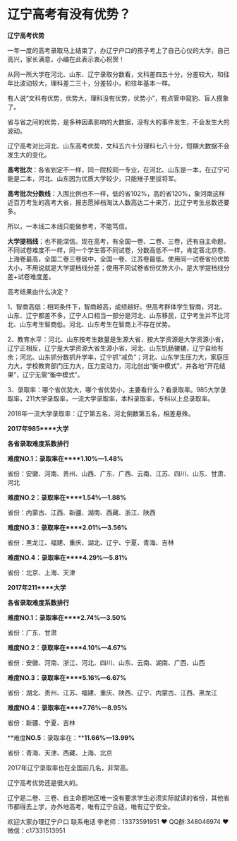# 辽宁高考有没有优势？




**辽宁高考优势**

 

一年一度的高考录取马上结束了，办辽宁户口的孩子考上了自己心仪的大学，自己高兴，家长满意，小编在此表示衷心祝贺！

从同一所大学在河北、山东、辽宁录取分数看，文科差四五十分，分差较大，和往年比波动较大，理科差二三十，分差较小，和往年基本一样。

有人说“文科有优势，优势大，理科没有优势，优势小”，有点管中窥豹、盲人摸象了。

省与省之间的优势，是多种因素影响的大数据，没有大的事件发生，不会发生大的波动。

辽宁高考对比河北、山东高考优势，文科五六十分理科七八十分，短期大数据不会发生大的变化。

**高考批次**：各省划定不一样，同一院校同一专业，在河北、山东是一本，在辽宁可能是二本，河北、山东因为优质大学较少，只能矬子里拔将军。

**高考批次分数线**：入围比例也不一样，低的省102%，高的省120%，象河南这样近百万考生的高考大省，报志愿掉档淘汰人数高达二十来万，比辽宁考生总数还要多。

所以，一本线二本线只能做参考，不能笃信。

**大学提档线**：也不能深信。现在高考，有全国一卷、二卷、三卷，还有自主命题，不同试卷难度不一样，同一个学生答不同试卷，分数高低不一样，肯定答北京卷、上海卷最高，全国二卷三卷居中，全国一卷、江苏卷最低。使用同一试卷省份优势大小，不用说就是大学提档线分差；使用不同试卷省份优势大小，是大学提档线分差+试卷难度差。

高考结果由什么决定？

1、智商高低：相同条件下，智商越高，成绩越好。但高考群体学生智商，河北、山东、辽宁都差不多，辽宁人口相当一部分是河北、山东移民，辽宁考生并不比河北、山东考生智商低。河北、山东考生在智商上不存在优势。

2、教育水平：河北、山东按考生数量是生源大省，按大学资源是大学资源小省，辽宁正相反，辽宁是大学资源大省生源小省，河北、山东饥肠辘辘，辽宁自给有余；河北、山东抓分数抓升学率，辽宁抓“减负”；河北、山东学生压力大，家庭压力大，学校教育部门压力大，压力变动力，河北创出“衡中模式”，并各地“开花结果”，辽宁无需“衡中模式”。

3、录取率：哪个省优势大，哪个省优势小，主要看什么？看录取率。985大学录取率，211大学录取率，一流大学录取率，本科录取率，专科以上总录取率。

2018年一流大学录取率：辽宁第五名，河北倒数第五名，相差悬殊。

 

 

 **2017****年****985****大学** 

**各省录取难度系数排行**

 

**难度****NO.1****：录取率在****1.10%—1.48%**

省份：安徽、河南、贵州、山西、广东、广西、云南、江苏、四川、山东、甘肃、河北

 

**难度****NO.2****：录取率在****1.54%—1.88%**

省份：内蒙古、江西、新疆、湖南、西藏、浙江、陕西

 

**难度****NO.3****：录取率在****2.01%—3.56%**

省份：黑龙江、福建、重庆、湖北、辽宁、宁夏、青海、吉林

 

**难度****NO.4****：录取率在****4.29%—5.81%**

省份：北京、上海、天津

 **2017****年****211****大学** 

**各省录取难度系数排行**

 

**难度****NO.1****：录取率在****2.74%—3.50%**

省份：广东、甘肃

 

**难度****NO.2****：录取率在****4.10%—4.67%**

省份：安徽、河南、浙江、河北、四川、山东、云南、湖南、广西、山西

 

**难度****NO.3****：录取率在****5.16%—6.67%**

省份：湖北、贵州、江苏、福建、重庆、陕西、辽宁、内蒙古、江西、黑龙江

 

**难度****NO.4****：录取率在****7.76%—8.95%**

省份：新疆、宁夏、吉林

 

**难度****NO.5****：录取率在：****11.66%—13.99%**

省份：青海、天津、西藏、上海、北京

 

2017年辽宁录取率也在全国前几名，非常高。

辽宁高考优势还是很大的。

辽宁是二卷、三卷、自主命题地区唯一没有要求学生必须实际就读的省份，其他省市都得去上学，办外地高考，唯有辽宁合适，唯有辽宁安全。

欢迎大家办理辽宁户口 联系电话 李老师：13373591951 ❤️ QQ群:348046974 ❤️ 微信：c17331513951 


